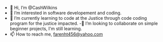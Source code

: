 - 👋 Hi, I’m @CashWilkins
- 👀 I’m interested in software developement and coding.
- 🌱 I’m currently learning to code at the Justice through code coding program for the justice impacted. 
-💞️ I’m looking to collaborate on simple beginner projects, I'm still learning.
- 📫 How to reach me, farenht456@yahoo.com

<!---
CashWilkins/CashWilkins is a ✨ special ✨ repository because its `README.md` (this file) appears on your GitHub profile.
You can click the Preview link to take a look at your changes.
--->
